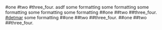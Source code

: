 #one
#two #three_four. asdf
some formatting
some formatting
some formatting
some formatting
some formatting
##one
##two
##three_four.
[#detmar](../../pageindex.md#detmar)
some formatting
##one
##two
##three_four.
##one
##two
##three_four.
